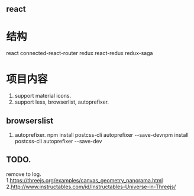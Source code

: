 ## react


# 结构
react connected-react-router redux react-redux redux-saga

# 项目内容
1. support material icons. 
2. support less, browserlist, autoprefixer.

## browserslist
1. autoprefixer. 
npm install postcss-cli autoprefixer --save-devnpm install postcss-cli autoprefixer --save-dev




## TODO.
remove to log.
1.https://threejs.org/examples/canvas_geometry_panorama.html
2.http://www.instructables.com/id/Instructables-Universe-in-Threejs/
